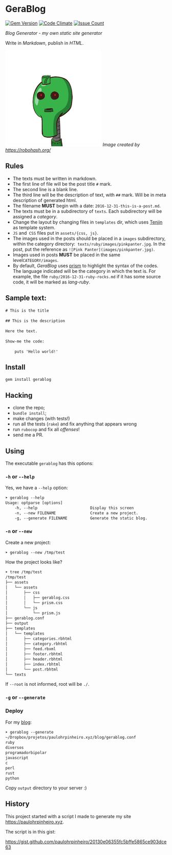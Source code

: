 # GeraBlog

[![Gem Version](https://badge.fury.io/rb/gerablog.svg)](https://badge.fury.io/rb/gerablog)
[![Code Climate](https://codeclimate.com/github/paulohrpinheiro/gerablog/badges/gpa.svg)](https://codeclimate.com/github/paulohrpinheiro/gerablog)
[![Issue Count](https://codeclimate.com/github/paulohrpinheiro/gerablog/badges/issue_count.svg)](https://codeclimate.com/github/paulohrpinheiro/gerablog)

*Blog Generator - my own static site generator*

Write in *Markdown*, publish in *HTML*.

![I'm GeraBlog](gerablog.png)
*Image created by https://robohash.org/*

## Rules

* The texts must be written in markdown.
* The first line of file will be the post title `#` mark.
* The second line is a blank line.
* The third line will be the description of text, with `##` mark. Will be in meta description of generated html.
* The filename **MUST** begin with a date: `2016-12-31-this-is-a-post.md`.
* The texts must be in a subdirectory of `texts`. Each subdirectory will be assigned a *category*.
* Change the layout by changing files in `templates` dir, which uses [Tenjin](http://www.kuwata-lab.com/tenjin/rbtenjin-users-guide.html) as template system.
* `JS` and` CSS` files put in `assets/{css, js}`.
* The images used in the posts should be placed in a `images` subdirectory, within the category directory:` texts/ruby/images/pinkpanter.jpg`. In the post, put the reference as `![Pink Panter](images/pinkpanter.jpg)`.
* Images used in posts **MUST** be placed in the same level`CATEGORY/images`.
* By default, *GeraBlog* uses [prism](http://prismjs.com/) to highlight the syntax of the codes. The language indicated will be the category in which the text is. For example, the file `ruby/2016-12-31-ruby-rocks.md` if it has some source code, it will be marked as *lang-ruby*.

## Sample text:

    # This is the title

    ## This is the description

    Here the text.

    Show-me the code:

        puts 'Hello world!'

## Install

    gem install gerablog

## Hacking

* clone the repo;
* `bundle install`;
* make changes (with tests!)
* run all the tests (`rake`) and fix anything that appears wrong
* run `rubocop` and fix all *offenses*!
* send me a PR.

## Using

The executable `gerablog` has this options:

### `-h` or `--help`

Yes, we have a `--help` option:

    ➤ gerablog --help
    Usage: optparse [options]
        -h, --help                       Display this screen
        -n, --new FILENAME               Create a new project.
        -g, --generate FILENAME          Generate the static blog.

###  `-n` or `--new`

Create a new project:

    ➤ gerablog --new /tmp/test

How the project looks like?

    ➤ tree /tmp/test
    /tmp/test
    ├── assets
    │   └── assets
    │       ├── css
    │       │   ├── gerablog.css
    │       │   └── prism.css
    │       └── js
    │           └── prism.js
    ├── gerablog.conf
    ├── output
    ├── templates
    │   └── templates
    │       ├── categories.rbhtml
    │       ├── category.rbhtml
    │       ├── feed.rbxml
    │       ├── footer.rbhtml
    │       ├── header.rbhtml
    │       ├── index.rbhtml
    │       └── post.rbhtml
    └── texts

If `--root` is not informed, root will be `./`.

### `-g` or `--generate`

### Deploy

For my [blog](https://paulohrpinheiro.xyz):

    ➤ gerablog --generate ~/Dropbox/projetos/paulohrpinheiro.xyz/blog/gerablog.conf
    ruby
    diversos
    programadorbipolar
    javascript
    c
    perl
    rust
    python

Copy `output` directory to your server :)

## History

This project started with a script I made to generate my site https://paulohrpinheiro.xyz.

The script is in this gist:

https://gist.github.com/paulohrpinheiro/20130e06355fc5bffe5865ce903dce63
